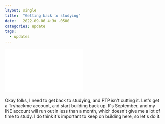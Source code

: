 ```yaml
---
layout: single
title:  "Getting back to studying"
date:   2022-09-06 4:30 -0500
categories: update
tags:
  - updates
---
```

<img src="/images/THMlogo.png" alt="Try Hack Me" width="50%" class="center"/>

Okay folks, I need to get back to studying, and PTP isn't cutting it.  Let's get a Tryhackme account, and start building back up.  It's September, and my INE account will run out in less than a month, which doesn't give me a lot of time to study.  I do think it's important to keep on building here, so let's do it.